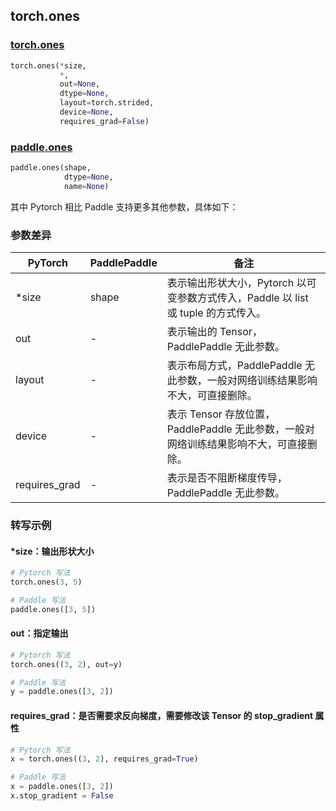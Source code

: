 ## torch.ones
### [torch.ones](https://pytorch.org/docs/stable/generated/torch.ones.html?highlight=ones#torch.ones)

```python
torch.ones(*size,
           *,
           out=None,
           dtype=None,
           layout=torch.strided,
           device=None,
           requires_grad=False)
```

### [paddle.ones](https://www.paddlepaddle.org.cn/documentation/docs/zh/api/paddle/ones_cn.html#ones)

```python
paddle.ones(shape,
            dtype=None,
            name=None)
```

其中 Pytorch 相比 Paddle 支持更多其他参数，具体如下：
### 参数差异
| PyTorch       | PaddlePaddle | 备注                                                   |
| ------------- | ------------ | ------------------------------------------------------ |
| *size         | shape        | 表示输出形状大小，Pytorch 以可变参数方式传入，Paddle 以 list 或 tuple 的方式传入。                                     |
| out           | -            | 表示输出的 Tensor，PaddlePaddle 无此参数。               |
| layout        | -            | 表示布局方式，PaddlePaddle 无此参数，一般对网络训练结果影响不大，可直接删除。                   |
| device        | -            | 表示 Tensor 存放位置，PaddlePaddle 无此参数，一般对网络训练结果影响不大，可直接删除。                   |
| requires_grad | -            | 表示是否不阻断梯度传导，PaddlePaddle 无此参数。 |


### 转写示例
#### *size：输出形状大小
```python
# Pytorch 写法
torch.ones(3, 5)

# Paddle 写法
paddle.ones([3, 5])
```

#### out：指定输出
```python
# Pytorch 写法
torch.ones((3, 2), out=y)

# Paddle 写法
y = paddle.ones([3, 2])
```


#### requires_grad：是否需要求反向梯度，需要修改该 Tensor 的 stop_gradient 属性
```python
# Pytorch 写法
x = torch.ones((3, 2), requires_grad=True)

# Paddle 写法
x = paddle.ones([3, 2])
x.stop_gradient = False
```
